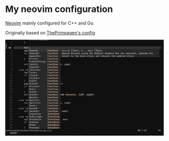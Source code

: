 # My neovim configuration

[Neovim](https://neovim.io) mainly configured for C++ and Go.

Originally based on [ThePrimeagen's config](https://github.com/ThePrimeagen/init.lua)

![Screenshot](https://github.com/noj/nvim-config/blob/main/screenshot.png)
